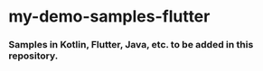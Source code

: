 # my-demo-samples-flutter

### Samples in Kotlin, Flutter, Java, etc. to be added in this repository.
